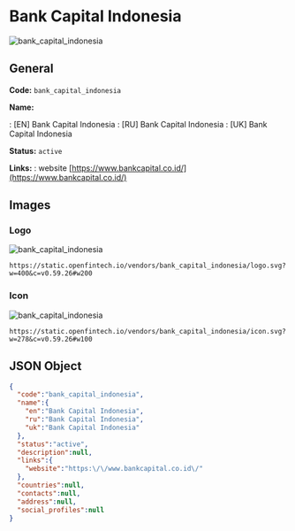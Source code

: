 
# Bank Capital Indonesia 
![bank_capital_indonesia](https://static.openfintech.io/vendors/bank_capital_indonesia/logo.svg?w=400&c=v0.59.26#w200)  

## General 
 
**Code:** `bank_capital_indonesia` 
 
**Name:** 
 
:	[EN] Bank Capital Indonesia 
:	[RU] Bank Capital Indonesia 
:	[UK] Bank Capital Indonesia 
 
**Status:** `active` 
 
**Links:** 
: website [https://www.bankcapital.co.id/](https://www.bankcapital.co.id/) 
 

## Images 

### Logo 
 
![bank_capital_indonesia](https://static.openfintech.io/vendors/bank_capital_indonesia/logo.svg?w=400&c=v0.59.26#w200)  

```
https://static.openfintech.io/vendors/bank_capital_indonesia/logo.svg?w=400&c=v0.59.26#w200
```  

### Icon 
 
![bank_capital_indonesia](https://static.openfintech.io/vendors/bank_capital_indonesia/icon.svg?w=278&c=v0.59.26#w100)  

```
https://static.openfintech.io/vendors/bank_capital_indonesia/icon.svg?w=278&c=v0.59.26#w100
```  

## JSON Object 

```json
{
  "code":"bank_capital_indonesia",
  "name":{
    "en":"Bank Capital Indonesia",
    "ru":"Bank Capital Indonesia",
    "uk":"Bank Capital Indonesia"
  },
  "status":"active",
  "description":null,
  "links":{
    "website":"https:\/\/www.bankcapital.co.id\/"
  },
  "countries":null,
  "contacts":null,
  "address":null,
  "social_profiles":null
}
```  
